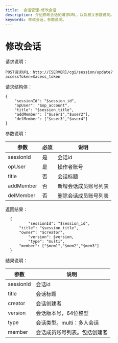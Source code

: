 ```yaml
---
title:  会话管理-修改会话
description: 介绍修改会话的请求URL，以及相关参数说明。
keywords: 修改会话，参数说明。
---
```


# 修改会话

请求说明：

```
POST请求URL：http://[SERVER]/cgi/session/update?accessToken=$acess_token
```

请求结构体：

```
{
    "sessionId": "$session_id",
    "opUser": "$op_account",
    "title": "$session_title",
    "addMember": ["$user1","$user2"],
    "delMember": ["$user3","$user4"]
}
```

参数说明：

| 参数      | 必须 | 说明                 |
| --------- | ---- | -------------------- |
| sessionId | 是   | 会话id               |
| opUser    | 是   | 操作者账号           |
| title     | 否   | 会话标题             |
| addMember | 否   | 新增会话成员账号列表 |
| delMember | 否   | 删除会话成员账号列表 |

返回结果：

```
  {
          "sessionId": "$session_id",
	  "title": "$session_title",
	  "owner": "$creator",
          "version": $version,
          "type": "multi",
	  "member": ["$mem1","$mem2","$mem3"]
  }
```

结果说明：

| 参数      | 说明                         |
| --------- | ---------------------------- |
| sessionId | 会话id                       |
| title     | 会话标题                     |
| creator   | 会话创建者                   |
| version   | 会话版本号，64位整型         |
| type      | 会话类型。multi：多人会话    |
| member    | 会话成员账号列表。包括创建者 |

